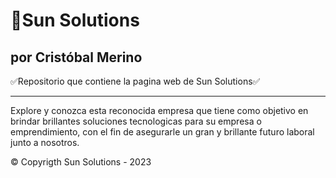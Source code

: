 # 🥏Sun Solutions
## por Cristóbal Merino

✅Repositorio que contiene la pagina web de Sun Solutions✅

---

Explore y conozca esta reconocida empresa que tiene como objetivo en brindar brillantes soluciones
tecnologicas para su empresa o emprendimiento, con el fin de asegurarle un gran y brillante futuro
laboral junto a nosotros. 

© Copyrigth Sun Solutions - 2023